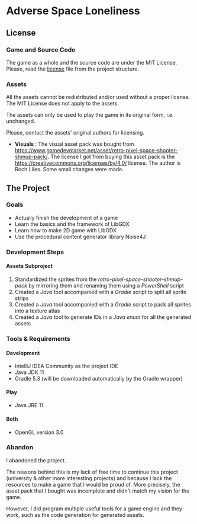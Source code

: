 # Adverse Space Loneliness

## License

### Game and Source Code

The game as a whole and the source code are under the MIT License. Please, read the [license](LICENSE) file from the project structure.

### Assets

All the assets cannot be redistributed and/or used without a proper license. The MIT License does not apply to the assets.

The assets can only be used to play the game in its original form, i.e. unchanged.

Please, contact the assets' original authors for licensing.
- **Visuals** : The visual asset pack was bought from https://www.gamedevmarket.net/asset/retro-pixel-space-shooter-shmup-pack/.
			The license I got from buying this asset pack is the https://creativecommons.org/licenses/by/4.0/ license.
			The author is Roch Liles.
			Some small changes were made.
			


## The Project

### Goals
- Actually finish the development of a game
- Learn the basics and the framework of LibGDX
- Learn how to make 2D game with LibGDX
- Use the procedural content generator library Noise4J

### Development Steps

#### Assets Subproject
1. Standardized the sprites from the _retro-pixel-space-shooter-shmup-pack_ by mirroring them and renaming them using a _PowerShell_ script
2. Created a _Java_ tool accompanied with a _Gradle_ script to split all sprite strips
3. Created a _Java_ tool accompanied with a _Gradle_ script to pack all sprites into a texture atlas
4. Created a _Java_ tool to generate IDs in a _Java enum_ for all the generated assets

### Tools & Requirements
#### Development
- IntelliJ IDEA Community as the project IDE
- Java JDK 11
- Gradle 5.3 (will be downloaded automatically by the Gradle wrapper)

#### Play
- Java JRE 11

#### Both
- OpenGL version 3.0

### Abandon

I abandoned the project.

The reasons behind this is my lack of free time to continue this project (university & other more interesting projects) and because I lack the resources to make a game that I would be proud of. More precisely, the asset pack that I bought was incomplete and didn't match my vision for the game.

However, I did program multiple useful tools for a game engine and they work, such as the code generation for generated assets.
